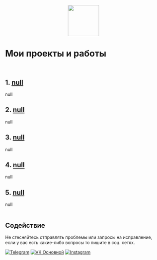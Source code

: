 <!--                         РУССКАЯ ВЕРСИЯ                         -->
<div id="header" align="center">
  <img src="https://media.giphy.com/media/M9gbBd9nbDrOTu1Mqx/giphy.gif" width="100"/>
</div>

# Мои проекты и работы <br><br>
## 1. **[null](https://null)** <br>
null <br>
## 2. **[null](https://null)** <br>
null <br>
## 3. **[null](https://null)** <br>
null <br>
## 4. **[null](https://null)** <br>
null <br>
## 5. **[null](https://null)** <br>
null <br>
 <br>

## Содействие
Не стесняйтесь отправлять проблемы или запросы на исправление, если у вас есть какие-либо вопросы то пишите в соц. сетях.

[![Telegram](https://img.shields.io/badge/Telegram-2CA5E0?style=for-the-badge&logo=telegram&logoColor=white)](https://t.me/iv_frunza)
[![VK Основной](https://img.shields.io/badge/VK%20Основной-4A76A8?style=for-the-badge&logo=vk&logoColor=white)](https://vk.com/iv.frunza)
[![Instagram](https://img.shields.io/badge/Instagram-E4405F?style=for-the-badge&logo=instagram&logoColor=white)](https://instagram.com/iv.frunza)
